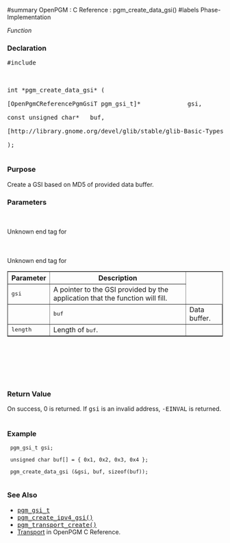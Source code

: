﻿#summary OpenPGM : C Reference : pgm\_create\_data\_gsi()
#labels Phase-Implementation

_Function_
### Declaration ###
<pre>
#include <pgm/pgm.h><br>
<br>
int *pgm_create_data_gsi* (<br>
[OpenPgmCReferencePgmGsiT pgm_gsi_t]*             gsi,<br>
const unsigned char*   buf,<br>
[http://library.gnome.org/devel/glib/stable/glib-Basic-Types.html#gsize gsize]                  length,<br>
);<br>
</pre>

### Purpose ###
Create a GSI based on MD5 of provided data buffer.

### Parameters ###

<table cellpadding='5' border='1' cellspacing='0'>
<tr>
<th>Parameter</th>
<th>Description</th>
</tr>
<tr>
<td><tt>gsi</tt></td>
<td>A pointer to the GSI provided by the application that the function will fill.</td>
</tr><td>
<td><tt>buf</tt></td>
<td>Data buffer.</td>
<br>
<br>
Unknown end tag for </tr><br>
<br>
<tr>
<td><tt>length</tt></td>
<td>Length of <tt>buf</tt>.</td>
</tr>
<br>
<br>
Unknown end tag for </table><br>
<br>
<br>
<br>
<br>
<h3>Return Value</h3>
On success, 0 is returned.  If <tt>gsi</tt> is an invalid address, <tt>-EINVAL</tt> is returned.<br>
<br>
<h3>Example</h3>
<pre><code> pgm_gsi_t gsi;<br>
 unsigned char buf[] = { 0x1, 0x2, 0x3, 0x4 };<br>
 pgm_create_data_gsi (&amp;gsi, buf, sizeof(buf));<br>
</code></pre>

<h3>See Also</h3>
<ul><li><tt><a href='OpenPgmCReferencePgmGsiT.md'>pgm_gsi_t</a></tt><br>
</li><li><tt><a href='OpenPgmCReferencePgmCreateIPv4Gsi.md'>pgm_create_ipv4_gsi()</a></tt><br>
</li><li><tt><a href='OpenPgmCReferencePgmTransportCreate.md'>pgm_transport_create()</a></tt><br>
</li><li><a href='OpenPgmCReferenceTransport.md'>Transport</a> in OpenPGM C Reference.